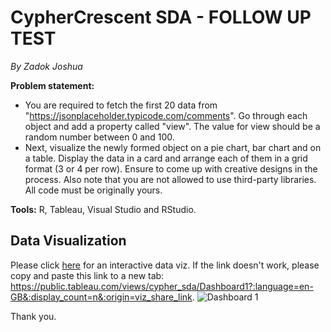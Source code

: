 # CypherCrescent SDA - FOLLOW UP TEST
*By Zadok Joshua*

**Problem statement:**
* You are required to fetch the first 20 data from "https://jsonplaceholder.typicode.com/comments". Go through each object and add a property called "view". The value for view should be a random number between 0 and 100.
* Next, visualize the newly formed object on a pie chart, bar chart and on a table. Display the data in a card and arrange each of them in a grid format (3 or 4 per row). Ensure to come up with creative designs in the process. Also note that you are not allowed to use third-party libraries. All code must be originally yours.

**Tools:**
R, Tableau, Visual Studio and RStudio.

## Data Visualization
Please click [here](https://public.tableau.com/views/cypher_sda/Dashboard1?:language=en-GB&:display_count=n&:origin=viz_share_link) for an interactive data viz. If the link doesn't work, please copy and paste this link to a new tab: https://public.tableau.com/views/cypher_sda/Dashboard1?:language=en-GB&:display_count=n&:origin=viz_share_link.
![Dashboard 1](https://user-images.githubusercontent.com/65626254/154820080-ffdaa730-3846-4cd8-9601-50a3e48f2ee0.png)

Thank you.
